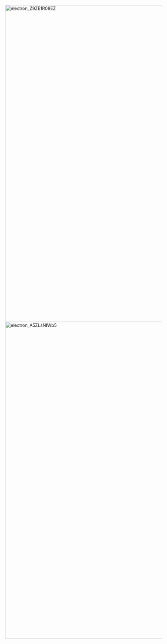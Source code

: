 <img width="1186" height="1021" alt="electron_Z9ZE1R08EZ" src="https://github.com/user-attachments/assets/3010e271-5a66-44cf-a33c-2242c9508d8f" />
<img width="1186" height="1021" alt="electron_A5ZLsNIWb5" src="https://github.com/user-attachments/assets/35b93915-9b89-406c-b22d-bd6efdddc1ab" />

